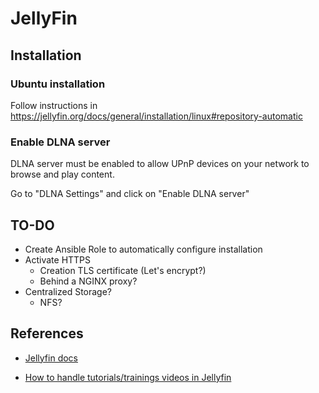 # JellyFin

## Installation

### Ubuntu installation

Follow instructions in https://jellyfin.org/docs/general/installation/linux#repository-automatic


### Enable DLNA server

DLNA server must be enabled to allow UPnP devices on your network to browse and play content.

Go to "DLNA Settings" and click on "Enable DLNA server"


## TO-DO

- Create Ansible Role to automatically configure installation
- Activate HTTPS
  - Creation TLS certificate (Let's encrypt?)
  - Behind a NGINX proxy?
- Centralized Storage?
  - NFS?


## References

- [Jellyfin docs](https://jellyfin.org/docs/)

- [How to handle tutorials/trainings videos in Jellyfin](https://www.reddit.com/r/jellyfin/comments/m06boh/plugin_for_managing_tutorialscourses/)